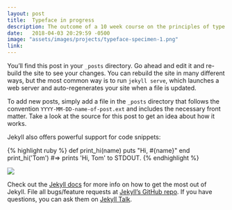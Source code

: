 ```yaml
---
layout: post
title:  Typeface in progress
description: The outcome of a 10 week course on the principles of type design through Type@Cooper West
date:   2018-04-03 20:29:59 -0500
image: "assets/images/projects/typeface-specimen-1.png"
link:
---
```

You’ll find this post in your `_posts` directory. Go ahead and edit it and re-build the site to see your changes. You can rebuild the site in many different ways, but the most common way is to run `jekyll serve`, which launches a web server and auto-regenerates your site when a file is updated.

To add new posts, simply add a file in the `_posts` directory that follows the convention `YYYY-MM-DD-name-of-post.ext` and includes the necessary front matter. Take a look at the source for this post to get an idea about how it works.

Jekyll also offers powerful support for code snippets:

{% highlight ruby %}
def print_hi(name)
  puts "Hi, #{name}"
end
print_hi('Tom')
#=> prints 'Hi, Tom' to STDOUT.
{% endhighlight %}

![](https://rm-content.s3-accelerate.amazonaws.com/5699789733200e9422fbb08d/995404/upload-55c417b0-2b2c-11e8-b253-51870b37394e.jpg)

Check out the [Jekyll docs](https://google.com/) for more info on how to get the most out of Jekyll. File all bugs/feature requests at [Jekyll’s GitHub repo][jekyll-gh]. If you have questions, you can ask them on [Jekyll Talk][jekyll-talk].

[jekyll-docs]: https://jekyllrb.com/docs/home
[jekyll-gh]:   https://github.com/jekyll/jekyll
[jekyll-talk]: https://talk.jekyllrb.com/
